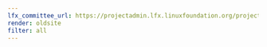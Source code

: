 ```yaml
---
lfx_committee_url: https://projectadmin.lfx.linuxfoundation.org/project/a09410000182dD2AAI/collaboration/committees/a150a82d-69b9-4287-b1d4-1e679e57bb94
render: oldsite
filter: all
---
```

